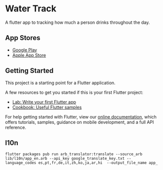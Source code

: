 # Water Track

A flutter app to tracking how much a person drinks throughout the day.

## App Stores

- [Google Play](https://play.google.com/store/apps/details?id=com.svindland.watertrack)
- [Apple App Store](https://apps.apple.com/us/app/watertrack-daily-drinking-log/id1531629757)

## Getting Started

This project is a starting point for a Flutter application.

A few resources to get you started if this is your first Flutter project:

- [Lab: Write your first Flutter app](https://flutter.dev/docs/get-started/codelab)
- [Cookbook: Useful Flutter samples](https://flutter.dev/docs/cookbook)

For help getting started with Flutter, view our
[online documentation](https://flutter.dev/docs), which offers tutorials,
samples, guidance on mobile development, and a full API reference.

## l10n
```
flutter packages pub run arb_translator:translate --source_arb lib/l10n/app_en.arb --api_key google_translate_key.txt --language_codes es,pt,fr,de,it,zh,ko,ja,ar,hi  --output_file_name app_
```